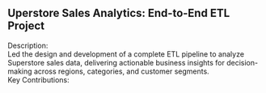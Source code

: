 ## Uperstore Sales Analytics: End-to-End ETL Project </br>
Description: </br>
Led the design and development of a complete ETL pipeline to analyze Superstore sales data, delivering actionable business insights for decision-making across regions, categories, and customer segments.
</br>
Key Contributions:

